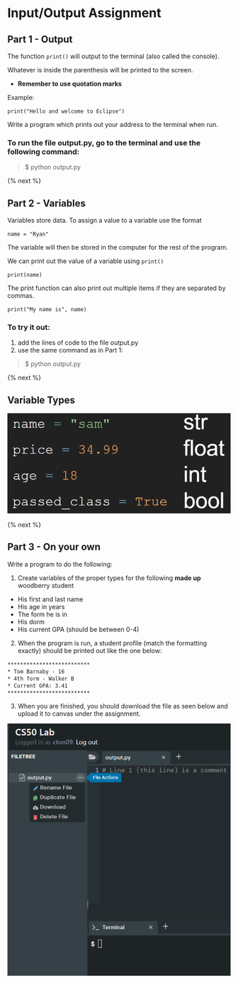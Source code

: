 # Input/Output Assignment

## Part 1 - Output

The function <Code>print()</Code> will output to the terminal (also called the console).

Whatever is inside the parenthesis will be printed to the screen.

* **Remember to use quotation marks**

Example:

    print("Hello and welcome to Eclipse")

Write a program which prints out your address to the terminal when run.

### To run the file output.py, go to the terminal and use the following command: 
> $ python output.py

{% next %}

## Part 2 - Variables

Variables store data. To assign a value to a variable use the format

    name = "Ryan"

The variable will then be stored in the computer for the rest of the program.

We can print out the value of a variable using <code>print()</code>

    print(name)

The print function can also print out multiple items if they are separated by commas.

    print("My name is", name)

### To try it out:
1. add the lines of code to the file output.py
2. use the same command as in Part 1:
> $ python output.py

{% next %}

## Variable Types

![Variable Types](VariableTypes.png)

{% next %}

## Part 3 - On your own

Write a program to do the following:

1. Create variables of the proper types for the following **made up** woodberry student

 - His first and last name
 - His age in years
 - The form he is in
 - His dorm
 - His current GPA (should be between 0-4)

2. When the program is run, a student profile (match the formatting exactly) should be printed out like the one below:

```
**************************
* Tom Barnaby - 16
* 4th form - Walker B
* Current GPA: 3.41
**************************
```

3. When you are finished, you should download the file as seen below and upload it to canvas under the assignment.

![Submission Details](Submission.png)